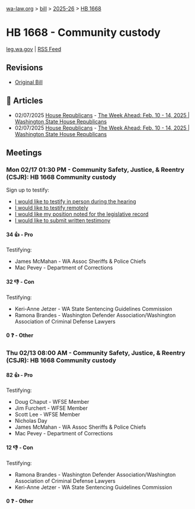 [wa-law.org](/) > [bill](/bill/) > [2025-26](/bill/2025-26/) > [HB 1668](/bill/2025-26/hb/1668/)

# HB 1668 - Community custody
[leg.wa.gov](https://app.leg.wa.gov/billsummary?BillNumber=1668&Year=2025&Initiative=false) | [RSS Feed](./rss.xml)

## Revisions
* [Original Bill](1/)

## 📰 Articles
* 02/07/2025 [House Republicans](/org/house_republicans/) - [The Week Ahead: Feb. 10 - 14, 2025 | Washington State House Republicans](http://houserepublicans.wa.gov/week/the-week-ahead-feb-10-14-2025/#:~:text=HB%201668)
* 02/07/2025 [House Republicans](/org/house_republicans/) - [The Week Ahead: Feb. 10 - 14, 2025 | Washington State House Republicans](https://houserepublicans.wa.gov/week/the-week-ahead-feb-10-14-2025/#:~:text=HB%201668)

## Meetings
### Mon 02/17 01:30 PM - Community Safety, Justice, & Reentry (CSJR): HB 1668 Community custody
Sign up to testify:
* [I would like to testify in person during the hearing](https://app.leg.wa.gov/csi/Testifier/Add?chamber=House&mId=32849&aId=164511&caId=25983&tId=1)
* [I would like to testify remotely](https://app.leg.wa.gov/csi/Testifier/Add?chamber=House&mId=32849&aId=164511&caId=25983&tId=2)
* [I would like my position noted for the legislative record](https://app.leg.wa.gov/csi/Testifier/Add?chamber=House&mId=32849&aId=164511&caId=25983&tId=3)
* [I would like to submit written testimony](https://app.leg.wa.gov/csi/Testifier/Add?chamber=House&mId=32849&aId=164511&caId=25983&tId=4)

#### 34 👍 - Pro
Testifying:
* James McMahan - WA Assoc Sheriffs & Police Chiefs
* Mac Pevey - Department of Corrections

#### 32 👎 - Con
Testifying:
* Keri-Anne Jetzer - WA State Sentencing Guidelines Commission
* Ramona Brandes - Washington Defender Association/Washington Association of Criminal Defense Lawyers

#### 0 ❓ - Other

### Thu 02/13 08:00 AM - Community Safety, Justice, & Reentry (CSJR): HB 1668 Community custody
#### 82 👍 - Pro
Testifying:
* Doug Chaput - WFSE Member
* Jim Furchert - WFSE Member
* Scott Lee - WFSE Member
* Nicholas Day
* James McMahan - WA Assoc Sheriffs & Police Chiefs
* Mac Pevey - Department of Corrections

#### 12 👎 - Con
Testifying:
* Ramona Brandes - Washington Defender Association/Washington Association of Criminal Defense Lawyers
* Keri-Anne Jetzer - WA State Sentencing Guidelines Commission

#### 0 ❓ - Other
